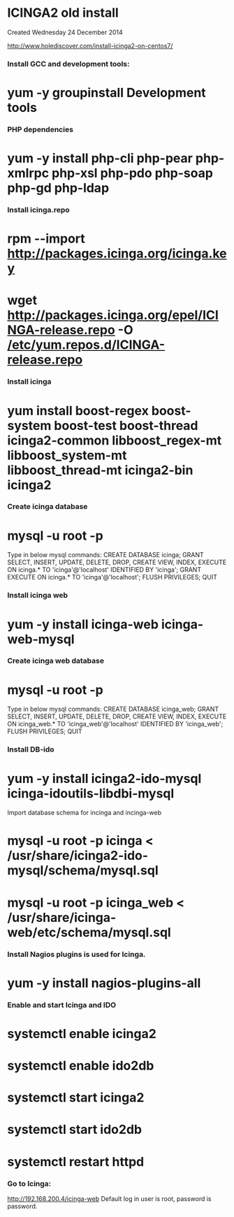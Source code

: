 # ICINGA2 old install
Created Wednesday 24 December 2014

<http://www.holediscover.com/install-icinga2-on-centos7/>

### Install GCC and development tools:
# yum -y groupinstall Development tools

### PHP dependencies
# yum -y install php-cli php-pear php-xmlrpc php-xsl php-pdo php-soap php-gd php-ldap

### Install icinga.repo
# rpm --import <http://packages.icinga.org/icinga.key>
# wget <http://packages.icinga.org/epel/ICINGA-release.repo> -O [/etc/yum.repos.d/ICINGA-release.repo](file:///etc/yum.repos.d/ICINGA-release.repo)

### Install icinga
# yum install  boost-regex boost-system boost-test boost-thread icinga2-common libboost_regex-mt  libboost_system-mt libboost_thread-mt  icinga2-bin icinga2

### Create icinga database
# mysql -u root -p
Type in below mysql commands:
CREATE DATABASE icinga;
GRANT SELECT, INSERT, UPDATE, DELETE, DROP, CREATE VIEW, INDEX, EXECUTE ON icinga.* TO 'icinga'@'localhost' IDENTIFIED BY 'icinga';
GRANT EXECUTE ON icinga.* TO 'icinga'@'localhost';
FLUSH PRIVILEGES;
QUIT

### Install icinga web
# yum -y install icinga-web icinga-web-mysql

### Create icinga web database
# mysql -u root -p
Type in below mysql commands:
CREATE DATABASE icinga_web;
GRANT SELECT, INSERT, UPDATE, DELETE, DROP, CREATE VIEW, INDEX, EXECUTE ON icinga_web.* TO 'icinga_web'@'localhost' IDENTIFIED BY 'icinga_web';
FLUSH PRIVILEGES;
QUIT

### Install DB-ido
# yum -y install icinga2-ido-mysql icinga-idoutils-libdbi-mysql
Import database schema for incinga and incinga-web
# mysql -u root -p icinga < /usr/share/icinga2-ido-mysql/schema/mysql.sql
# mysql -u root -p icinga_web < /usr/share/icinga-web/etc/schema/mysql.sql

### Install Nagios plugins is used for Icinga.
# yum -y install nagios-plugins-all

### Enable and start Icinga and IDO
# systemctl enable icinga2
# systemctl enable ido2db
# systemctl start icinga2
# systemctl start ido2db
# systemctl restart httpd

### Go to Icinga:
<http://192.168.200.4/icinga-web>
Default log in user is root, password is password.


